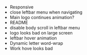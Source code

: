* Responsive
* close leftbar menu when navigating
* Main logo continues animation?
* README
* disable body scroll in leftbar menu
* logo looks bad on large screen
* leftbar hover animation
* Dynamic letter word-wrap
* Work hove looks bad